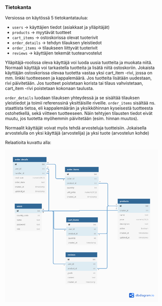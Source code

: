 ### Tietokanta

Versiossa on käytössä 5 tietokantataulua:
- `users` -> käyttäjien tiedot (asiakkaat ja ylläpitäjät)
- `products` -> myytävät tuotteet
- `cart_items` -> ostoskorissa olevat tuoterivit
- `order_details` -> tehdyn tilauksen yleistiedot
- `order_items` -> tilaukseen liittyvät tuoterivit
- `reviews` -> käyttäjien tekemät tuotearvostelut

Ylläpitäjä-roolissa oleva käyttäjä voi luoda uusia tuotteita ja muokata niitä. Normaali käyttäjä voi tarkastella tuotteita
ja lisätä niitä ostoskoriin. Jokaista käyttäjän ostoskorissa olevaa tuotetta vastaa yksi cart_item -rivi, jossa on mm. linkki
tuotteeseen ja kappalemäärä. Jos tuotteita lisätään uudestaan, rivi päivitetään. Jos tuotteet poistetaan korista tai tilaus vahvistetaan,
cart_item -rivi poistetaan kokonaan taulusta.  

`order_details` luodaan tilauksen yhteydessä ja se sisältää tilauksen yleistiedot ja toimii referenssinä yksittäisille riveille.
`order_items` sisältää ns. staattista tietoa, eli kappalemäärän ja yksikköhinnan kyseisestä tuotteesta ostohetkellä, sekä viitteen tuotteeseen.
Näin tehtyjen tilausten tiedot eivät muutu, jos tuotetta myöhemmin päivitetään (esim. hinnan muutos).

Normaalit käyttäjät voivat myös tehdä arvosteluja tuotteisiin. Jokaisella arvostelulla on yksi käyttäjä (arvostelija) ja yksi tuote (arvostelun kohde)

Relaatioita kuvattu alla:

![db_relations](images/db.png)
